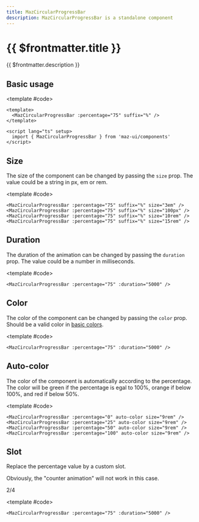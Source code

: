 ```yaml
---
title: MazCircularProgressBar
description: MazCircularProgressBar is a standalone component
---
```


# {{ $frontmatter.title }}

{{ $frontmatter.description }}

<!--@include: ./../.vitepress/mixins/getting-started.md-->

## Basic usage

<ComponentDemo>
  <MazCircularProgressBar :percentage="75" suffix="%" />

  <template #code>

  ```vue
  <template>
    <MazCircularProgressBar :percentage="75" suffix="%" />
  </template>

  <script lang="ts" setup>
    import { MazCircularProgressBar } from 'maz-ui/components'
  </script>
  ```

  </template>
</ComponentDemo>

## Size

The size of the component can be changed by passing the `size` prop. The value could be a string in px, em or rem.

<ComponentDemo>
  <div class="maz-flex maz-gap-3 maz-flex-wrap maz-items-center">
    <MazCircularProgressBar :percentage="75" suffix="%" size="3em" />
    <MazCircularProgressBar :percentage="75" suffix="%" size="100px" />
    <MazCircularProgressBar :percentage="75" suffix="%" size="10rem" />
    <MazCircularProgressBar :percentage="75" suffix="%" size="15rem" />
  </div>

  <template #code>

  ```vue
  <MazCircularProgressBar :percentage="75" suffix="%" size="3em" />
  <MazCircularProgressBar :percentage="75" suffix="%" size="100px" />
  <MazCircularProgressBar :percentage="75" suffix="%" size="10rem" />
  <MazCircularProgressBar :percentage="75" suffix="%" size="15rem" />
  ```

  </template>
</ComponentDemo>

## Duration

The duration of the animation can be changed by passing the `duration` prop. The value could be a number in milliseconds.

<ComponentDemo>
  <MazCircularProgressBar :percentage="75" :duration="5000" />

  <template #code>

  ```vue
  <MazCircularProgressBar :percentage="75" :duration="5000" />
  ```

  </template>
</ComponentDemo>

## Color

The color of the component can be changed by passing the `color` prop. Should be a valid color in [basic colors](./../guide/colors.md).

<ComponentDemo>
  <div class="maz-flex maz-gap-3 maz-flex-wrap maz-items-center">
    <MazCircularProgressBar :percentage="75" color="primary" />
    <MazCircularProgressBar :percentage="75" color="secondary" />
    <MazCircularProgressBar :percentage="75" color="info" />
    <MazCircularProgressBar :percentage="75" color="success" />
    <MazCircularProgressBar :percentage="75" color="warning" />
    <MazCircularProgressBar :percentage="75" color="danger" />
  </div>

  <template #code>

  ```vue
  <MazCircularProgressBar :percentage="75" :duration="5000" />
  ```

  </template>
</ComponentDemo>

## Auto-color

The color of the component is automatically according to the percentage. The color will be green if the percentage is egal to 100%, orange if below 100%, and red if below 50%.

<ComponentDemo>
  <div class="maz-flex maz-gap-3 maz-flex-wrap maz-items-center">
    <MazCircularProgressBar :percentage="0" auto-color size="9rem" />
    <MazCircularProgressBar :percentage="25" auto-color size="9rem" />
    <MazCircularProgressBar :percentage="50" auto-color size="9rem" />
    <MazCircularProgressBar :percentage="100" auto-color size="9rem" />
  </div>

  <template #code>

  ```vue
  <MazCircularProgressBar :percentage="0" auto-color size="9rem" />
  <MazCircularProgressBar :percentage="25" auto-color size="9rem" />
  <MazCircularProgressBar :percentage="50" auto-color size="9rem" />
  <MazCircularProgressBar :percentage="100" auto-color size="9rem" />
  ```

  </template>
</ComponentDemo>

## Slot

Replace the percentage value by a custom slot.

Obviously, the "counter animation" will not work in this case.

<ComponentDemo>
  <div class="maz-flex maz-gap-3 maz-flex-wrap maz-items-center">
    <MazCircularProgressBar :percentage="50">
      2/4
    </MazCircularProgressBar>
  </div>

  <template #code>

  ```vue
  <MazCircularProgressBar :percentage="75" :duration="5000" />
  ```

  </template>
</ComponentDemo>

<!--@include: ./../.vitepress/generated-docs/maz-circular-progress-bar.doc.md-->
